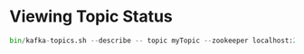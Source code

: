 # Viewing Topic Status

```python
bin/kafka-topics.sh --describe -- topic myTopic --zookeeper localhost:2181
```
